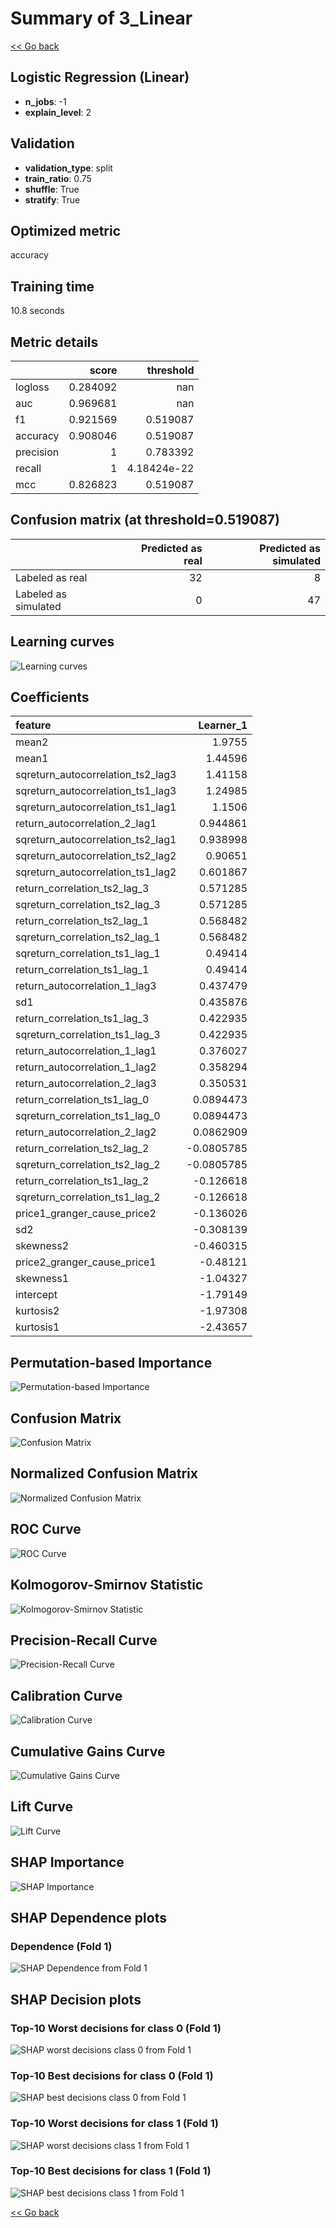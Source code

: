 # Summary of 3_Linear

[<< Go back](../README.md)


## Logistic Regression (Linear)
- **n_jobs**: -1
- **explain_level**: 2

## Validation
 - **validation_type**: split
 - **train_ratio**: 0.75
 - **shuffle**: True
 - **stratify**: True

## Optimized metric
accuracy

## Training time

10.8 seconds

## Metric details
|           |    score |     threshold |
|:----------|---------:|--------------:|
| logloss   | 0.284092 | nan           |
| auc       | 0.969681 | nan           |
| f1        | 0.921569 |   0.519087    |
| accuracy  | 0.908046 |   0.519087    |
| precision | 1        |   0.783392    |
| recall    | 1        |   4.18424e-22 |
| mcc       | 0.826823 |   0.519087    |


## Confusion matrix (at threshold=0.519087)
|                      |   Predicted as real |   Predicted as simulated |
|:---------------------|--------------------:|-------------------------:|
| Labeled as real      |                  32 |                        8 |
| Labeled as simulated |                   0 |                       47 |

## Learning curves
![Learning curves](learning_curves.png)

## Coefficients
| feature                           |   Learner_1 |
|:----------------------------------|------------:|
| mean2                             |   1.9755    |
| mean1                             |   1.44596   |
| sqreturn_autocorrelation_ts2_lag3 |   1.41158   |
| sqreturn_autocorrelation_ts1_lag3 |   1.24985   |
| sqreturn_autocorrelation_ts1_lag1 |   1.1506    |
| return_autocorrelation_2_lag1     |   0.944861  |
| sqreturn_autocorrelation_ts2_lag1 |   0.938998  |
| sqreturn_autocorrelation_ts2_lag2 |   0.90651   |
| sqreturn_autocorrelation_ts1_lag2 |   0.601867  |
| return_correlation_ts2_lag_3      |   0.571285  |
| sqreturn_correlation_ts2_lag_3    |   0.571285  |
| return_correlation_ts2_lag_1      |   0.568482  |
| sqreturn_correlation_ts2_lag_1    |   0.568482  |
| sqreturn_correlation_ts1_lag_1    |   0.49414   |
| return_correlation_ts1_lag_1      |   0.49414   |
| return_autocorrelation_1_lag3     |   0.437479  |
| sd1                               |   0.435876  |
| return_correlation_ts1_lag_3      |   0.422935  |
| sqreturn_correlation_ts1_lag_3    |   0.422935  |
| return_autocorrelation_1_lag1     |   0.376027  |
| return_autocorrelation_1_lag2     |   0.358294  |
| return_autocorrelation_2_lag3     |   0.350531  |
| return_correlation_ts1_lag_0      |   0.0894473 |
| sqreturn_correlation_ts1_lag_0    |   0.0894473 |
| return_autocorrelation_2_lag2     |   0.0862909 |
| return_correlation_ts2_lag_2      |  -0.0805785 |
| sqreturn_correlation_ts2_lag_2    |  -0.0805785 |
| return_correlation_ts1_lag_2      |  -0.126618  |
| sqreturn_correlation_ts1_lag_2    |  -0.126618  |
| price1_granger_cause_price2       |  -0.136026  |
| sd2                               |  -0.308139  |
| skewness2                         |  -0.460315  |
| price2_granger_cause_price1       |  -0.48121   |
| skewness1                         |  -1.04327   |
| intercept                         |  -1.79149   |
| kurtosis2                         |  -1.97308   |
| kurtosis1                         |  -2.43657   |


## Permutation-based Importance
![Permutation-based Importance](permutation_importance.png)
## Confusion Matrix

![Confusion Matrix](confusion_matrix.png)


## Normalized Confusion Matrix

![Normalized Confusion Matrix](confusion_matrix_normalized.png)


## ROC Curve

![ROC Curve](roc_curve.png)


## Kolmogorov-Smirnov Statistic

![Kolmogorov-Smirnov Statistic](ks_statistic.png)


## Precision-Recall Curve

![Precision-Recall Curve](precision_recall_curve.png)


## Calibration Curve

![Calibration Curve](calibration_curve_curve.png)


## Cumulative Gains Curve

![Cumulative Gains Curve](cumulative_gains_curve.png)


## Lift Curve

![Lift Curve](lift_curve.png)



## SHAP Importance
![SHAP Importance](shap_importance.png)

## SHAP Dependence plots

### Dependence (Fold 1)
![SHAP Dependence from Fold 1](learner_fold_0_shap_dependence.png)

## SHAP Decision plots

### Top-10 Worst decisions for class 0 (Fold 1)
![SHAP worst decisions class 0 from Fold 1](learner_fold_0_shap_class_0_worst_decisions.png)
### Top-10 Best decisions for class 0 (Fold 1)
![SHAP best decisions class 0 from Fold 1](learner_fold_0_shap_class_0_best_decisions.png)
### Top-10 Worst decisions for class 1 (Fold 1)
![SHAP worst decisions class 1 from Fold 1](learner_fold_0_shap_class_1_worst_decisions.png)
### Top-10 Best decisions for class 1 (Fold 1)
![SHAP best decisions class 1 from Fold 1](learner_fold_0_shap_class_1_best_decisions.png)

[<< Go back](../README.md)
